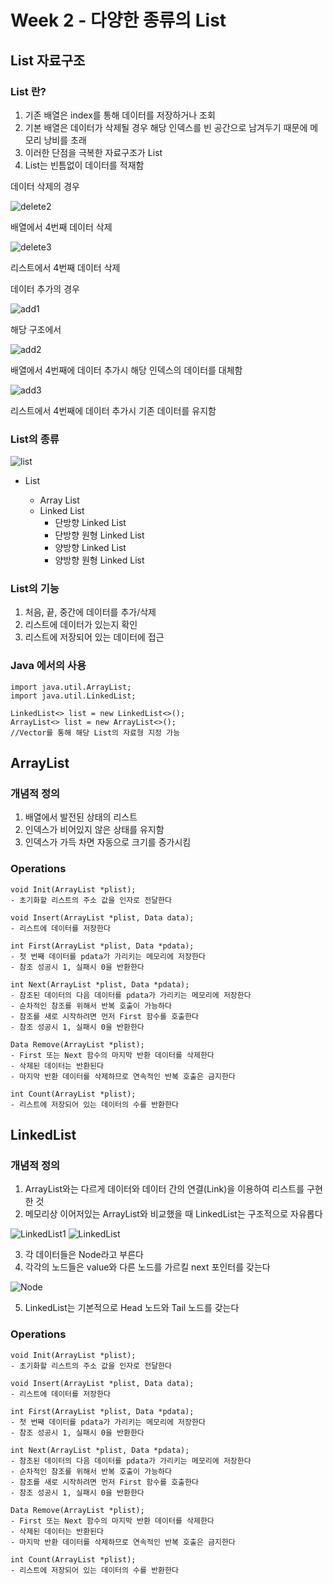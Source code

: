 # Week 2 - 다양한 종류의 List

## List 자료구조

### List 란?

1. 기존 배열은 index를 통해 데이터를 저장하거나 조회
2. 기본 배열은 데이터가 삭제될 경우 해당 인덱스를 빈 공간으로 남겨두기 때문에 메모리 낭비를 초래
3. 이러한 단점을 극복한 자료구조가 List
4. List는 빈틈없이 데이터를 적재함

데이터 삭제의 경우

![delete2](./images/delete2.png)

배열에서 4번째 데이터 삭제

![delete3](./images/delete3.png)

리스트에서 4번째 데이터 삭제

데이터 추가의 경우

![add1](./images/add1.png)

해당 구조에서

![add2](./images/add2.png)

배열에서 4번째에 데이터 추가시 해당 인덱스의 데이터를 대체함

![add3](./images/add3.png)

리스트에서 4번째에 데이터 추가시 기존 데이터를 유지함

### List의 종류

![list](./images/list.png)

- List

  - Array List
  - Linked List
    - 단방향 Linked List
    - 단방향 원형 Linked List
    - 양방향 Linked List
    - 양방향 원형 Linked List

### List의 기능

1. 처음, 끝, 중간에 데이터를 추가/삭제
2. 리스트에 데이터가 있는지 확인
3. 리스트에 저장되어 있는 데이터에 접근

### Java 에서의 사용

```
import java.util.ArrayList;
import java.util.LinkedList;

LinkedList<> list = new LinkedList<>();
ArrayList<> list = new ArrayList<>();
//Vector를 통해 해당 List의 자료형 지정 가능
```

## ArrayList

### 개념적 정의

1. 배열에서 발전된 상태의 리스트
2. 인덱스가 비어있지 않은 상태를 유지함
3. 인덱스가 가득 차면 자동으로 크기를 증가시킴

### Operations

```
void Init(ArrayList *plist);
- 초기화할 리스트의 주소 값을 인자로 전달한다

void Insert(ArrayList *plist, Data data);
- 리스트에 데이터를 저장한다

int First(ArrayList *plist, Data *pdata);
- 첫 번째 데이터를 pdata가 가리키는 메모리에 저장한다
- 참조 성공시 1, 실패시 0을 반환한다

int Next(ArrayList *plist, Data *pdata);
- 참조된 데이터의 다음 데이터를 pdata가 가리키는 메모리에 저장한다
- 순차적인 참조를 위해서 반복 호출이 가능하다
- 참조를 새로 시작하려면 먼저 First 함수를 호출한다
- 참조 성공시 1, 실패시 0을 반환한다

Data Remove(ArrayList *plist);
- First 또는 Next 함수의 마지막 반환 데이터를 삭제한다
- 삭제된 데이터는 반환된다
- 마지막 반환 데이터를 삭제하므로 연속적인 반복 호출은 금지한다

int Count(ArrayList *plist);
- 리스트에 저장되어 있는 데이터의 수를 반환한다
```

## LinkedList

### 개념적 정의

1. ArrayList와는 다르게 데이터와 데이터 간의 연결(Link)을 이용하여 리스트를 구현한 것
2. 메모리상 이어저있는 ArrayList와 비교했을 때 LinkedList는 구조적으로 자유롭다

![LinkedList1](./images/LinkedList1.png)
![LinkedList](./images/LinkedList2.png)

3. 각 데이터들은 Node라고 부른다
4. 각각의 노드들은 value와 다른 노드를 가르킬 next 포인터를 갖는다

![Node](./images/node.png)

5. LinkedList는 기본적으로 Head 노드와 Tail 노드를 갖는다

### Operations

```
void Init(ArrayList *plist);
- 초기화할 리스트의 주소 값을 인자로 전달한다

void Insert(ArrayList *plist, Data data);
- 리스트에 데이터를 저장한다

int First(ArrayList *plist, Data *pdata);
- 첫 번째 데이터를 pdata가 가리키는 메모리에 저장한다
- 참조 성공시 1, 실패시 0을 반환한다

int Next(ArrayList *plist, Data *pdata);
- 참조된 데이터의 다음 데이터를 pdata가 가리키는 메모리에 저장한다
- 순차적인 참조를 위해서 반복 호출이 가능하다
- 참조를 새로 시작하려면 먼저 First 함수를 호출한다
- 참조 성공시 1, 실패시 0을 반환한다

Data Remove(ArrayList *plist);
- First 또는 Next 함수의 마지막 반환 데이터를 삭제한다
- 삭제된 데이터는 반환된다
- 마지막 반환 데이터를 삭제하므로 연속적인 반복 호출은 금지한다

int Count(ArrayList *plist);
- 리스트에 저장되어 있는 데이터의 수를 반환한다
```
